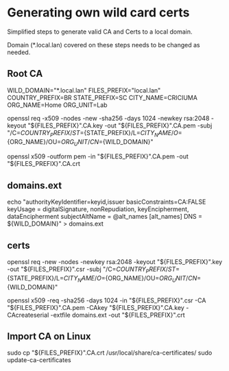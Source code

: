 # Generating own wild card certs

Simplified steps to generate valid CA and Certs to a local domain.

Domain (*.local.lan) covered on these steps needs to be changed as needed.   


## Root CA

WILD_DOMAIN="*.local.lan"
FILES_PREFIX="local.lan"
COUNTRY_PREFIX=BR
STATE_PREFIX=SC
CITY_NAME=CRICIUMA
ORG_NAME=Home
ORG_UNIT=Lab   


openssl req -x509 -nodes -new -sha256 -days 1024 -newkey rsa:2048 -keyout "${FILES_PREFIX}".CA.key -out "${FILES_PREFIX}".CA.pem -subj "/C=${COUNTRY_PREFIX}/ST=${STATE_PREFIX}/L=${CITY_NAME}/O=${ORG_NAME}/OU=${ORG_UNIT}/CN=${WILD_DOMAIN}"

openssl x509 -outform pem -in "${FILES_PREFIX}".CA.pem -out "${FILES_PREFIX}".CA.crt

## domains.ext

echo "authorityKeyIdentifier=keyid,issuer
basicConstraints=CA:FALSE
keyUsage = digitalSignature, nonRepudiation, keyEncipherment, dataEncipherment
subjectAltName = @alt_names
[alt_names]
DNS = ${WILD_DOMAIN}" > domains.ext

## certs

openssl req -new -nodes -newkey rsa:2048 -keyout "${FILES_PREFIX}".key -out "${FILES_PREFIX}".csr -subj "/C=${COUNTRY_PREFIX}/ST=${STATE_PREFIX}/L=${CITY_NAME}/O=${ORG_NAME}/OU=${ORG_UNIT}/CN=${WILD_DOMAIN}"

openssl x509 -req -sha256 -days 1024 -in "${FILES_PREFIX}".csr -CA "${FILES_PREFIX}".CA.pem -CAkey "${FILES_PREFIX}".CA.key -CAcreateserial -extfile domains.ext -out "${FILES_PREFIX}".crt

## Import CA on Linux

sudo cp "${FILES_PREFIX}".CA.crt /usr/local/share/ca-certificates/
sudo update-ca-certificates
